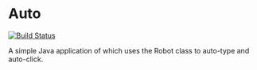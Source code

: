 Auto
====
[![Build Status](https://travis-ci.org/Steve4448/Auto.svg)](https://travis-ci.org/Steve4448/Auto)

A simple Java application of which uses the Robot class to auto-type and auto-click.
